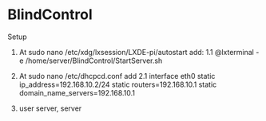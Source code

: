 # BlindControl

Setup

1. At sudo nano /etc/xdg/lxsession/LXDE-pi/autostart add:
	1.1 @lxterminal -e /home/server/BlindControl/StartServer.sh

2. At sudo nano /etc/dhcpcd.conf add
	2.1 
	interface eth0
	static ip_address=192.168.10.2/24
	static routers=192.168.10.1
	static domain_name_servers=192.168.10.1

3. user server, server
